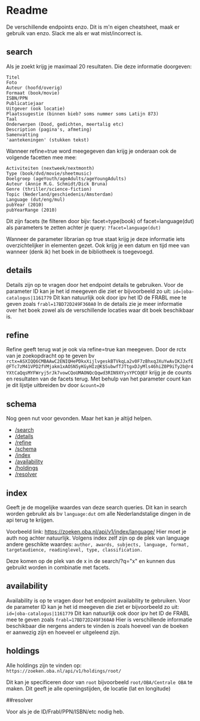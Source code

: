 # Readme

De verschillende endpoints enzo.
Dit is m'n eigen cheatsheet, maak er gebruik van enzo. Slack me als er wat mist/incorrect is.

## search

Als je zoekt krijg je maximaal 20 resultaten. Die deze informatie doorgeven:

```
Titel
Foto
Auteur (hoofd/overig)
Formaat (book/movie)
ISBN/PPN
Publicatiejaar
Uitgever (ook locatie)
Plaatssugestie (binnen bieb? soms nummer soms Latijn 873)
Taal
Onderwerpen (Dood, gedichten, meertalig etc)
Description (pagina's, afmeting)
Samenvatting
'aantekeningen' (stukken tekst)
```

Wanneer refine=true word meegegeven dan krijg je onderaan ook de volgende facetten mee mee:

```
Activiteiten (nextweek/nextmonth)
Type (book/dvd/movie/sheetmusic)
Doelgroep (ageYouth/ageAdults/ageYoungAdults)
Auteur (Annie M.G. Schmidt/Dick Bruna)
Genre (thriller/science-fiction)
Topic (Nederland/geschiedenis/Amsterdam)
Language (dut/eng/mul)
pubYear (2010)
pubYearRange (2010)
```

Dit zijn facets (te filteren door bijv: facet=type(book) of facet=language(dut) als parameters te zetten achter je query: ```?facet=language(dut)``` 

Wanneer de parameter librarian op true staat krijg je deze informatie iets overzichtelijker in elementen gezet.
Ook krijg je een datum en tijd mee van wanneer (denk ik) het boek in de bibliotheek is toegevoegd.

## details

Details zijn op te vragen door het endpoint details te gebruiken.
Voor de parameter ID kan je het id meegeven die ziet er bijvoorbeeld zo uit:
```id=|oba-catalogus|1161779``` Dit kan natuurlijk ook door ipv het ID de FRABL mee te geven zoals ```frabl=17BD72D249F360A0```
In de details zie je meer informatie over het boek zowel als de verschillende locaties waar dit boek beschikbaar is.

## refine

Refine geeft terug wat je ook via refine=true kan meegeven.
Door de rctx van je zoekopdracht op te geven bv ```rctx=ASXIQQ6CMBAAwC2ENIQHePDkxXijlvgeskBTVkqLa2v0F7zBhxqJXuYwAvIKJJxfE@FTc7zM41VPD2fVMjakm1xAOSN5yKGyHIz@K$SubwfTJTtgxDJyMls46hiZ0P9iTy2b@r4YXtCaQqsMYFWryj5rJk7vowCQoUMAONQcQqwd3RIN9XYysYPCO@EF```
krijg je de counts en resultaten van de facets terug. Met behulp van het parameter count kan je dit lijstje uitbreiden bv door ```&count=20```

## schema

Nog geen nut voor gevonden. Maar het kan je altijd helpen.

* [/search](https://zoeken.oba.nl/api/v1/schema/?name=Api.v1.search.rng)
* [/details](https://zoeken.oba.nl/api/v1/schema/?name=Api.v1.details.rng)
* [/refine](https://zoeken.oba.nl/api/v1/schema/?name=Api.v1.refine.rng)
* [/schema](https://zoeken.oba.nl/api/v1/schema/?name=Api.v1.schema.rng)
* [/index](https://zoeken.oba.nl/api/v1/schema/?name=Api.v1.index.rng)
* [/availability](https://zoeken.oba.nl/api/v1/schema/?name=Api.v1.availability.rng)
* [/holdings](https://zoeken.oba.nl/api/v1/schema/?name=Api.v1.holdings.rng)
* [/resolver](https://zoeken.oba.nl/api/v1/schema/?name=Api.v1.resolver.rng)

## index

Geeft je de mogelijke waardes van deze search queries.
Dit kan in search worden gebruikt als bv ```language:dut``` om alle Nederlandstalige dingen in de api terug te krijgen.

Voorbeeld link:
https://zoeken.oba.nl/api/v1/index/language/
Hier moet je auth nog achter natuurlijk.
Volgens index zelf zijn op de plek van language andere geschikte waardes: ```author, awards, subjects, language, format, targetaudience, readinglevel, type, classification.```

Deze komen op de plek van de x in de search/?q="x" en kunnen dus gebruikt worden in combinatie met facets.

## availability

Availability is op te vragen door het endpoint availability te gebruiken.
Voor de parameter ID kan je het id meegeven die ziet er bijvoorbeeld zo uit:
```id=|oba-catalogus|1161779``` Dit kan natuurlijk ook door ipv het ID de FRABL mee te geven zoals ```frabl=17BD72D249F360A0```
Hier is verschillende informatie beschikbaar die nergens anders te vinden is zoals hoeveel van de boeken er aanwezig zijn en hoeveel er uitgeleend zijn.

## holdings

Alle holdings zijn te vinden op:
```https://zoeken.oba.nl/api/v1/holdings/root/```

Dit kan je specificeren door van ```root``` bijvoorbeeld ```root/OBA/Centrale OBA``` te maken.
Dit geeft je alle openingstijden, de locatie (lat en longitude)

##resolver

Voor als je de ID/Frabl/PPN/ISBN/etc nodig heb.
